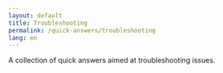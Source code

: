 ```yaml
---
layout: default
title: Troubleshooting
permalink: /quick-answers/troubleshooting
lang: en
---
```

A collection of quick answers aimed at troubleshooting issues.
